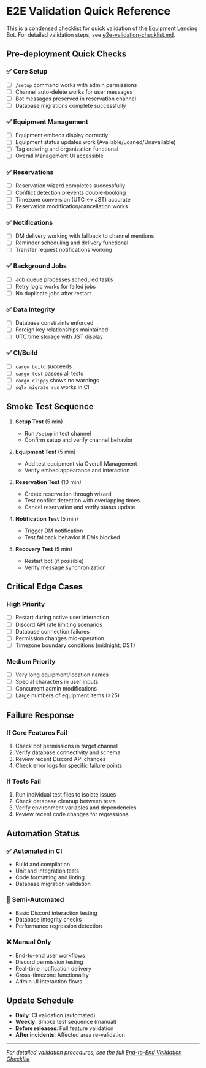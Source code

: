 # E2E Validation Quick Reference

This is a condensed checklist for quick validation of the Equipment Lending Bot. For detailed validation steps, see [e2e-validation-checklist.md](./e2e-validation-checklist.md).

## Pre-deployment Quick Checks

### ✅ Core Setup
- [ ] `/setup` command works with admin permissions
- [ ] Channel auto-delete works for user messages
- [ ] Bot messages preserved in reservation channel
- [ ] Database migrations complete successfully

### ✅ Equipment Management
- [ ] Equipment embeds display correctly
- [ ] Equipment status updates work (Available/Loaned/Unavailable)
- [ ] Tag ordering and organization functional
- [ ] Overall Management UI accessible

### ✅ Reservations
- [ ] Reservation wizard completes successfully
- [ ] Conflict detection prevents double-booking
- [ ] Timezone conversion (UTC ↔ JST) accurate
- [ ] Reservation modification/cancellation works

### ✅ Notifications
- [ ] DM delivery working with fallback to channel mentions
- [ ] Reminder scheduling and delivery functional
- [ ] Transfer request notifications working

### ✅ Background Jobs
- [ ] Job queue processes scheduled tasks
- [ ] Retry logic works for failed jobs
- [ ] No duplicate jobs after restart

### ✅ Data Integrity
- [ ] Database constraints enforced
- [ ] Foreign key relationships maintained
- [ ] UTC time storage with JST display

### ✅ CI/Build
- [ ] `cargo build` succeeds
- [ ] `cargo test` passes all tests
- [ ] `cargo clippy` shows no warnings
- [ ] `sqlx migrate run` works in CI

## Smoke Test Sequence

1. **Setup Test** (5 min)
   - Run `/setup` in test channel
   - Confirm setup and verify channel behavior

2. **Equipment Test** (5 min)
   - Add test equipment via Overall Management
   - Verify embed appearance and interaction

3. **Reservation Test** (10 min)
   - Create reservation through wizard
   - Test conflict detection with overlapping times
   - Cancel reservation and verify status update

4. **Notification Test** (5 min)
   - Trigger DM notification
   - Test fallback behavior if DMs blocked

5. **Recovery Test** (5 min)
   - Restart bot (if possible)
   - Verify message synchronization

## Critical Edge Cases

### High Priority
- [ ] Restart during active user interaction
- [ ] Discord API rate limiting scenarios
- [ ] Database connection failures
- [ ] Permission changes mid-operation
- [ ] Timezone boundary conditions (midnight, DST)

### Medium Priority
- [ ] Very long equipment/location names
- [ ] Special characters in user inputs
- [ ] Concurrent admin modifications
- [ ] Large numbers of equipment items (>25)

## Failure Response

### If Core Features Fail
1. Check bot permissions in target channel
2. Verify database connectivity and schema
3. Review recent Discord API changes
4. Check error logs for specific failure points

### If Tests Fail
1. Run individual test files to isolate issues
2. Check database cleanup between tests
3. Verify environment variables and dependencies
4. Review recent code changes for regressions

## Automation Status

### ✅ Automated in CI
- Build and compilation
- Unit and integration tests
- Code formatting and linting
- Database migration validation

### 🔄 Semi-Automated
- Basic Discord interaction testing
- Database integrity checks
- Performance regression detection

### ❌ Manual Only
- End-to-end user workflows
- Discord permission testing
- Real-time notification delivery
- Cross-timezone functionality
- Admin UI interaction flows

## Update Schedule

- **Daily**: CI validation (automated)
- **Weekly**: Smoke test sequence (manual)
- **Before releases**: Full feature validation
- **After incidents**: Affected area re-validation

---

*For detailed validation procedures, see the full [End-to-End Validation Checklist](./e2e-validation-checklist.md)*